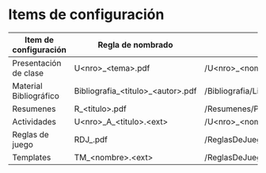 
# Items de configuración

| Item de configuración | Regla de nombrado | Ubicación |
| --------------------- | ----------------- | -------------------------------------------------------- |
| Presentación de clase | U\<nro>_\<tema>.pdf | /U\<nro>_\<nombreUnidad>/\<tipoPresentacion>/Presentaciones |
| Material Bibliográfico | Bibliografia_\<titulo>_\<autor>.pdf | /Bibliografia/Libros/<Tema>|
| Resumenes | R_\<titulo>.pdf |/Resumenes/P\<nro>|
| Actividades | U\<nro>\_A_\<titulo>.\<ext>|/U\<nro>_\<nombreUnidad>/Práctico/Actividades|
| Reglas de juego | RDJ_<nombre>.pdf|/ReglasDeJuego|
| Templates | TM_\<nombre>\.\<ext>|/ReglasDeJuego/Templates|
